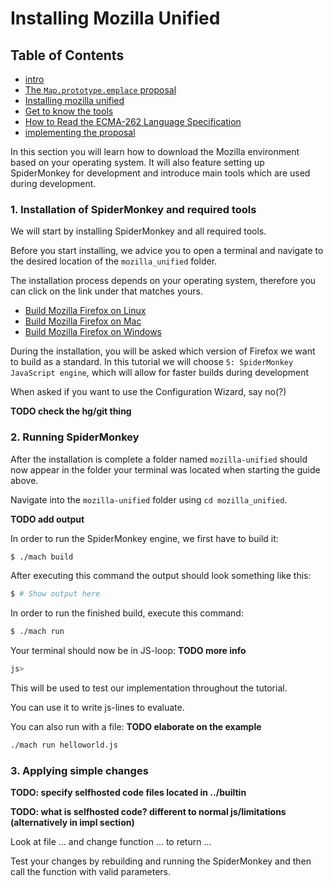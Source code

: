 # Installing Mozilla Unified

## Table of Contents
- [intro](README.md)
- [The `Map.prototype.emplace` proposal](tutorial/initial-proposal.md)
- [Installing mozilla unified](tutorial/installing-mozilla-unified.md)
- [Get to know the tools](tutorial/tools.md)
- [How to Read the ECMA-262 Language Specification](tutorial/reading-Ecma262-specs.md)
- [implementing the proposal](tutorial/implementation.md)

In this section you will learn how to download the Mozilla environment based on your operating system. It will also feature setting up SpiderMonkey for development and introduce main tools which are used during development.

### 1. Installation of SpiderMonkey and required tools
We will start by installing SpiderMonkey and all required tools.

Before you start installing, we advice you to open a terminal and navigate to the desired location of the `mozilla_unified` folder.

The installation process depends on your operating system, therefore you can click on the link under that matches yours.

* [Build Mozilla Firefox on Linux](https://firefox-source-docs.mozilla.org/setup/linux_build.html)
* [Build Mozilla Firefox on Mac](https://firefox-source-docs.mozilla.org/setup/macos_build.html)
* [Build Mozilla Firefox on Windows](https://firefox-source-docs.mozilla.org/setup/windows_build.html)

During the installation, you will be asked which version of Firefox we want to build as a standard. In this tutorial we will choose `5: SpiderMonkey JavaScript engine`, which will allow for faster builds during development

When asked if you want to use the Configuration Wizard, say no(?)

**TODO check the hg/git thing**

### 2. Running SpiderMonkey
After the installation is complete a folder named `mozilla-unified` should now appear in the folder your terminal was located when starting the guide above.

Navigate into the `mozilla-unified` folder using `cd mozilla_unified`.

**TODO add output**

In order to run the SpiderMonkey engine, we first have to build it:
```sh
$ ./mach build
```
After executing this command the output should look something like this:
```sh
$ # Show output here
```

In order to run the finished build, execute this command:
```sh
$ ./mach run
```
Your terminal should now be in JS-loop: **TODO more info**
```sh
js>
```
This will be used to test our implementation throughout the tutorial.

You can use it to write js-lines to evaluate.

You can also run with a file: **TODO elaborate on the example**
```sh
./mach run helloworld.js
```

### 3. Applying simple changes
**TODO: specify selfhosted code files located in ../builtin**

**TODO: what is selfhosted code? different to normal js/limitations (alternatively in impl section)**

Look at file ... and change function ... to return ...

Test your changes by rebuilding and running the SpiderMonkey and then call the function with valid parameters.